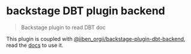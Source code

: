 # backstage DBT plugin backend

> Backstage plugin to read DBT doc

This plugin is coupled with [@iiben_orgii/backstage-plugin-dbt-backend](https://github.com/IIBenII/backstage-plugin-dbt/tree/main/packages/dbt-backend), read the [docs](https://github.com/IIBenII/backstage-plugin-dbt) to use it.